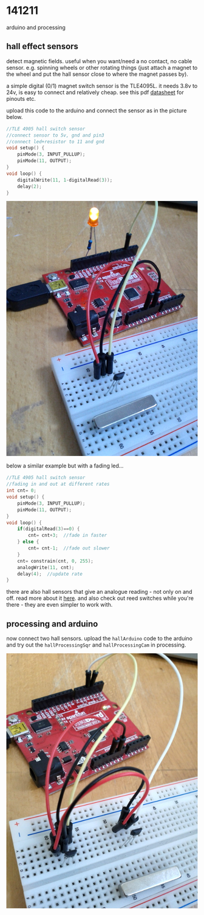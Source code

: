141211
======

arduino and processing

hall effect sensors
--
detect magnetic fields. useful when you want/need a no contact, no cable sensor. e.g. spinning wheels or other rotating things (just attach a magnet to the wheel and put the hall sensor close to where the magnet passes by).

a simple digital (0/1) magnet switch sensor is the TLE4095L. it needs 3.8v to 24v, is easy to connect and relatively cheap.
see this pdf [datasheet](http://pdf.datasheetcatalog.com/datasheet/infineon/1-tle4905l.pdf) for pinouts etc.

upload this code to the arduino and connect the sensor as in the picture below.
```cpp
//TLE 4905 hall switch sensor
//connect sensor to 5v, gnd and pin3
//connect led+resistor to 11 and gnd
void setup() {
    pinMode(3, INPUT_PULLUP);
    pinMode(11, OUTPUT);
}
void loop() {
    digitalWrite(11, 1-digitalRead(3));
    delay(2);
}
```

![hall1](hall1.jpg?raw=true "hall1")

below a similar example but with a fading led...
```cpp
//TLE 4905 hall switch sensor
//fading in and out at different rates
int cnt= 0;
void setup() {
    pinMode(3, INPUT_PULLUP);
    pinMode(11, OUTPUT);
}
void loop() {
    if(digitalRead(3)==0) {
        cnt= cnt+3;  //fade in faster
    } else {
        cnt= cnt-1;  //fade out slower
    }
    cnt= constrain(cnt, 0, 255);
    analogWrite(11, cnt);
    delay(4);  //update rate
}
```

there are also hall sensors that give an analogue reading - not only on and off.
read more about it [here](http://playground.arduino.cc/Main/InterfacingWithHardware#Magnetic_Hall). and also check out reed switches while you're there - they are even simpler to work with.

processing and arduino
--
now connect two hall sensors. upload the `hallArduino` code to the arduino and try out the `hallProcessingSqr` and `hallProcessingCam` in processing.

![hall2](hall2.jpg?raw=true "hall2")
